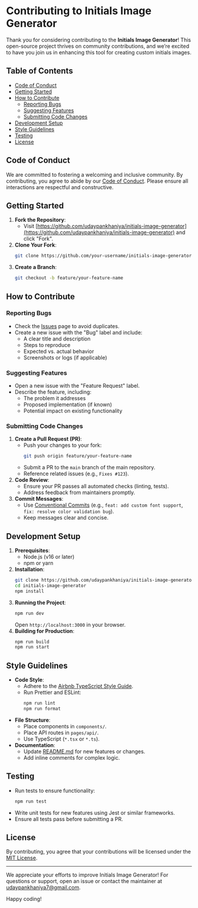 # Contributing to Initials Image Generator

Thank you for considering contributing to the **Initials Image Generator**! This open-source project thrives on community contributions, and we’re excited to have you join us in enhancing this tool for creating custom initials images.

## Table of Contents
- [Code of Conduct](#code-of-conduct)
- [Getting Started](#getting-started)
- [How to Contribute](#how-to-contribute)
  - [Reporting Bugs](#reporting-bugs)
  - [Suggesting Features](#suggesting-features)
  - [Submitting Code Changes](#submitting-code-changes)
- [Development Setup](#development-setup)
- [Style Guidelines](#style-guidelines)
- [Testing](#testing)
- [License](#license)

## Code of Conduct
We are committed to fostering a welcoming and inclusive community. By contributing, you agree to abide by our [Code of Conduct](CODE_OF_CONDUCT.md). Please ensure all interactions are respectful and constructive.

## Getting Started
1. **Fork the Repository**:
   - Visit [https://github.com/udaypankhaniya/initials-image-generator](https://github.com/udaypankhaniya/initials-image-generator) and click "Fork".
2. **Clone Your Fork**:
   ```bash
   git clone https://github.com/your-username/initials-image-generator.git
   ```
3. **Create a Branch**:
   ```bash
   git checkout -b feature/your-feature-name
   ```

## How to Contribute

### Reporting Bugs
- Check the [Issues](https://github.com/udaypankhaniya/initials-image-generator/issues) page to avoid duplicates.
- Create a new issue with the "Bug" label and include:
  - A clear title and description
  - Steps to reproduce
  - Expected vs. actual behavior
  - Screenshots or logs (if applicable)

### Suggesting Features
- Open a new issue with the "Feature Request" label.
- Describe the feature, including:
  - The problem it addresses
  - Proposed implementation (if known)
  - Potential impact on existing functionality

### Submitting Code Changes
1. **Create a Pull Request (PR)**:
   - Push your changes to your fork:
     ```bash
     git push origin feature/your-feature-name
     ```
   - Submit a PR to the `main` branch of the main repository.
   - Reference related issues (e.g., `Fixes #123`).
2. **Code Review**:
   - Ensure your PR passes all automated checks (linting, tests).
   - Address feedback from maintainers promptly.
3. **Commit Messages**:
   - Use [Conventional Commits](https://www.conventionalcommits.org/) (e.g., `feat: add custom font support`, `fix: resolve color validation bug`).
   - Keep messages clear and concise.

## Development Setup
1. **Prerequisites**:
   - Node.js (v16 or later)
   - npm or yarn
2. **Installation**:
   ```bash
   git clone https://github.com/udaypankhaniya/initials-image-generator.git
   cd initials-image-generator
   npm install
   ```
3. **Running the Project**:
   ```bash
   npm run dev
   ```
   Open `http://localhost:3000` in your browser.
4. **Building for Production**:
   ```bash
   npm run build
   npm run start
   ```

## Style Guidelines
- **Code Style**:
  - Adhere to the [Airbnb TypeScript Style Guide](https://github.com/airbnb/javascript).
  - Run Prettier and ESLint:
    ```bash
    npm run lint
    npm run format
    ```
- **File Structure**:
  - Place components in `components/`.
  - Place API routes in `pages/api/`.
  - Use TypeScript (`*.tsx` or `*.ts`).
- **Documentation**:
  - Update [README.md](README.md) for new features or changes.
  - Add inline comments for complex logic.

## Testing
- Run tests to ensure functionality:
  ```bash
  npm run test
  ```
- Write unit tests for new features using Jest or similar frameworks.
- Ensure all tests pass before submitting a PR.

## License
By contributing, you agree that your contributions will be licensed under the [MIT License](LICENSE).

---

We appreciate your efforts to improve Initials Image Generator! For questions or support, open an issue or contact the maintainer at [udaypankhaniya7@gmail.com](mailto:udaypankhaniya7@gmail.com).

Happy coding!